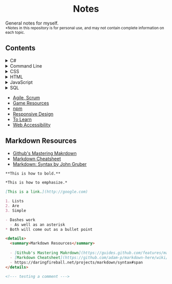 
<h1 align="center">Notes</h1>
  
General notes for myself.  
<sup>*Notes in this repository is for personal use, and may not contain complete information on each topic.</sup>


## Contents

<details>
  <summary>C#</summary>

</details>
<details>
  <summary>Command Line</summary>

  - [Commands](https://github.com/kiyunkim/notes/blob/master/command%20line/commands.md)
  - [Exercises](https://github.com/kiyunkim/notes/blob/master/command%20line/exercises.md)
  - [General](https://github.com/kiyunkim/notes/blob/master/command%20line/general.md)
  - [Git](https://github.com/kiyunkim/notes/blob/master/command%20line/git.md)
</details>
<details>
  <summary>CSS</summary>

- [LESS](https://github.com/kiyunkim/notes/blob/master/css/less.md)
- [SASS](https://github.com/kiyunkim/notes/blob/master/css/sass.md)
</details>
<details>
  <summary>HTML</summary>

  - Elements
  - Headings
  - Resources
</details>
<details>
  <summary>JavaScript</summary>

  - [AngularJS](https://github.com/kiyunkim/notes/blob/master/javascript/angular)
  - [JSON, AJAX](https://github.com/kiyunkim/notes/tree/master/javascript/ajax%2Cjson)
  - Basics
  - Objects
  - Design Patterns
</details>
<details>
  <summary>SQL</summary>

  - Commands
  - Notes
</details>

- [Agile, Scrum](https://github.com/kiyunkim/notes/blob/master/agile-scrum.md)
- [Game Resources](https://github.com/kiyunkim/notes/blob/master/game-resources.md)
- [npm](https://github.com/kiyunkim/notes/blob/master/npm.md)
- [Responsive Design](https://github.com/kiyunkim/notes/blob/master/responsive-design.md)
- [To Learn](https://github.com/kiyunkim/notes/blob/master/to-learn.md)
- [Web Accessibility](https://github.com/kiyunkim/notes/blob/master/web-accessibility.md)
  
## Markdown Resources
  
  - [Github's Mastering Makrdown](https://guides.github.com/features/mastering-markdown/)
  - [Markdown Cheatsheet](https://github.com/adam-p/markdown-here/wiki/Markdown-Cheatsheet)
  - [Markdown: Syntax by John Gruber](https://daringfireball.net/projects/markdown/syntax#span)


```md
**This is how to bold.**

*This is how to emphasize.*

[This is a link.](http://google.com)

1. Lists
2. Are
3. Simple

- Dashes work
  - As well as an asterisk
* Both will come out as a bullet point

<details>
  <summary>Markdown Resources</summary>
  
  - [Github's Mastering Makrdown](https://guides.github.com/features/mastering-markdown/)
  - [Markdown Cheatsheet](https://github.com/adam-p/markdown-here/wiki/Markdown-Cheatsheet)
  - https://daringfireball.net/projects/markdown/syntax#span
</details>

<!--- testing a comment --->
```
